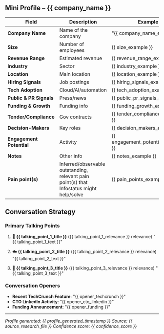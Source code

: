## Mini Profile – {{ company_name }}

| Field | Description | Example |
|-------|-------------|---------|
| **Company Name** | Name of the company | "{{ company_name_example }}" |
| **Size** | Number of employees | {{ size_example }} |
| **Revenue Range** | Estimated revenue | {{ revenue_range_example }} |
| **Industry** | Sector | {{ industry_example }} |
| **Location** | Main location | {{ location_example }} |
| **Hiring Signals** | Job postings | {{ hiring_signals_example }} |
| **Tech Adoption** | Cloud/AI/automation | {{ tech_adoption_example }} |
| **Public & PR Signals** | Press/news | {{ public_pr_signals_example }} |
| **Funding & Growth** | Funding info | {{ funding_growth_example }} |
| **Tender/Compliance** | Gov contracts | {{ tender_compliance_example }} |
| **Decision-Makers** | Key roles | {{ decision_makers_example }} |
| **Engagement Potential** | Activity | {{ engagement_potential_example }} |
| **Notes** | Other info | {{ notes_example }} |
| **Pain point(s)** | Inferred/observable outstanding, relevant pain point(s) that Infostatus might help/solve | {{ pain_points_example }} |

## Conversation Strategy

### Primary Talking Points
1. **🎯 {{ talking_point_1_title }}** ({{ talking_point_1_relevance }} relevance)
   "{{ talking_point_1_text }}"

2. **☁️ {{ talking_point_2_title }}** ({{ talking_point_2_relevance }} relevance)  
   "{{ talking_point_2_text }}"

3. **🤖 {{ talking_point_3_title }}** ({{ talking_point_3_relevance }} relevance)
   "{{ talking_point_3_text }}"

### Conversation Openers
- **Recent TechCrunch Feature**: "{{ opener_techcrunch }}"
- **CTO LinkedIn Activity**: "{{ opener_cto_linkedin }}"
- **Funding Announcement**: "{{ opener_funding }}"

---
*Profile generated: {{ profile_generated_timestamp }}*
*Source: {{ source_research_file }}*
*Confidence score: {{ confidence_score }}*
